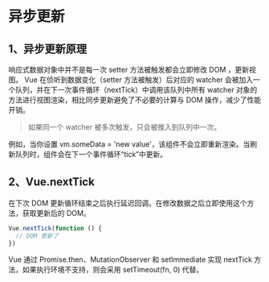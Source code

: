 # 异步更新

## 1、异步更新原理
响应式数据对象中并不是每一次 setter 方法被触发都会立即修改 DOM ，更新视图。
Vue 在侦听到数据变化（setter 方法被触发）后对应的 watcher 会被加入一个队列，并在下一次事件循环（nextTick）中调用该队列中所有 watcher 对象的方法进行视图渲染，相比同步更新避免了不必要的计算与 DOM 操作，减少了性能开销。

> 如果同一个 watcher 被多次触发，只会被推入到队列中一次。

例如，当你设置 vm.someData = 'new value'，该组件不会立即重新渲染。当刷新队列时，组件会在下一个事件循环“tick”中更新。

## 2、Vue.nextTick

在下次 DOM 更新循环结束之后执行延迟回调。在修改数据之后立即使用这个方法，获取更新后的 DOM。

```javascript
Vue.nextTick(function () {
  // DOM 更新了
})
```

Vue 通过 Promise.then、MutationObserver 和 setImmediate 实现 nextTick 方法，如果执行环境不支持，则会采用 setTimeout(fn, 0) 代替。